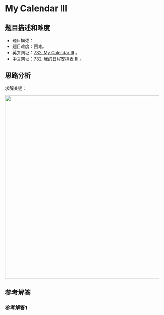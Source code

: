 # My Calendar III

## 题目描述和难度
+ 题目描述：
+ 题目难度：困难。
+ 英文网址：[732. My Calendar III](https://leetcode.com/problems/my-calendar-iii/description/)  。
+ 中文网址：[732. 我的日程安排表 III](https://leetcode-cn.com/problems/my-calendar-iii/description/)  。
## 思路分析
求解关键：

<img src="https://liweiwei1419.github.io/images/leetcode-solution/" width="600">

## 参考解答
### 参考解答1

```java

```